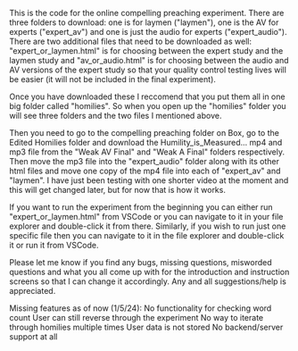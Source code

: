 This is the code for the online compelling preaching experiment.
There are three folders to download: one is for laymen ("laymen"),
one is the AV for experts ("expert_av") and one is just the audio
for experts ("expert_audio"). There are two additional files that
need to be downloaded as well: "expert_or_laymen.html" is for choosing
between the expert study and the laymen study and "av_or_audio.html" 
is for choosing between the audio and AV versions of the expert study
so that your quality control testing lives will be easier (it will not
be included in the final experiment).

Once you have downloaded these I reccomend that you put them all in one
big folder called "homilies". So when you open up the "homilies" folder
you will see three folders and the two files I mentioned above.

Then you need to go to the compelling preaching folder on Box, go to the Edited Homilies folder and download the Humility_is_Measured... mp4 and
mp3 file from the "Weak AV Final" and "Weak A Final" folders respectively.
Then move the mp3 file into the "expert_audio" folder along with its other
html files and move one copy of the mp4 file into each of "expert_av" and
"laymen". I have just been testing with one shorter video at the moment
and this will get changed later, but for now that is how it works.

If you want to run the experiment from the beginning you can either run
"expert_or_laymen.html" from VSCode or you can navigate to it in your file
explorer and double-click it from there. Similarly, if you wish to run just one specific file then you can navigate to it in the file explorer
and double-click it or run it from VSCode. 

Please let me know if you find any bugs, missing questions, misworded questions and what you all come up with for the introduction and instruction screens so that I can change it accordingly. Any and
all suggestions/help is appreciated.

Missing features as of now (1/5/24):
No functionality for checking word count
User can still reverse through the experiment
No way to iterate through homilies multiple times
User data is not stored 
No backend/server support at all
